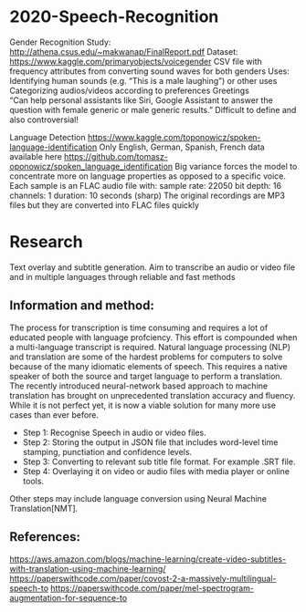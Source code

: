 # 2020-Speech-Recognition

Gender Recognition
Study: http://athena.csus.edu/~makwanap/FinalReport.pdf
Dataset: https://www.kaggle.com/primaryobjects/voicegender
CSV file with frequency attributes from converting sound waves for both genders
Uses:
Identifying human sounds (e.g. “This is a male laughing”) or other uses
Categorizing audios/videos according to preferences 
Greetings  
“Can help personal assistants like Siri, Google Assistant to answer the question with female generic or male generic results.”
Difficult to define and also controversial!


Language Detection
https://www.kaggle.com/toponowicz/spoken-language-identification
Only English, German, Spanish, French data available here
https://github.com/tomasz-oponowicz/spoken_language_identification
Big variance forces the model to concentrate more on language properties as opposed to a specific voice.
Each sample is an FLAC audio file with:
sample rate: 22050
bit depth: 16
channels: 1
duration: 10 seconds (sharp)
The original recordings are MP3 files but they are converted into FLAC files quickly

# Research

Text overlay and subtitle generation. Aim to transcribe an audio or video file and in multiple languages through reliable and fast methods

## Information and method: 

The process for transcription is time consuming and requires a lot of educated people with language profciency. This effort is compounded when a multi-language 
transcript is required. Natural language processing (NLP) and translation are some of the hardest problems for computers to solve because of the many idiomatic elements
of speech. This requires a native speaker of both the source and target language to perform a translation. 
The recently introduced neural-network based approach to machine translation has brought on unprecedented translation 
accuracy and fluency. While it is not perfect yet, it is now a viable solution for many more use cases than ever before.

* Step 1: Recognise Speech in audio or video files.
* Step 2: Storing the output in JSON file that includes word-level time stamping, punctiation and confidence levels.
* Step 3: Converting to relevant sub title file format. For example .SRT file.
* Step 4: Overlaying it on video or audio files with media player or online tools. 

Other steps may include language conversion using Neural Machine Translation[NMT].

## References:
https://aws.amazon.com/blogs/machine-learning/create-video-subtitles-with-translation-using-machine-learning/
https://paperswithcode.com/paper/covost-2-a-massively-multilingual-speech-to
https://paperswithcode.com/paper/mel-spectrogram-augmentation-for-sequence-to
